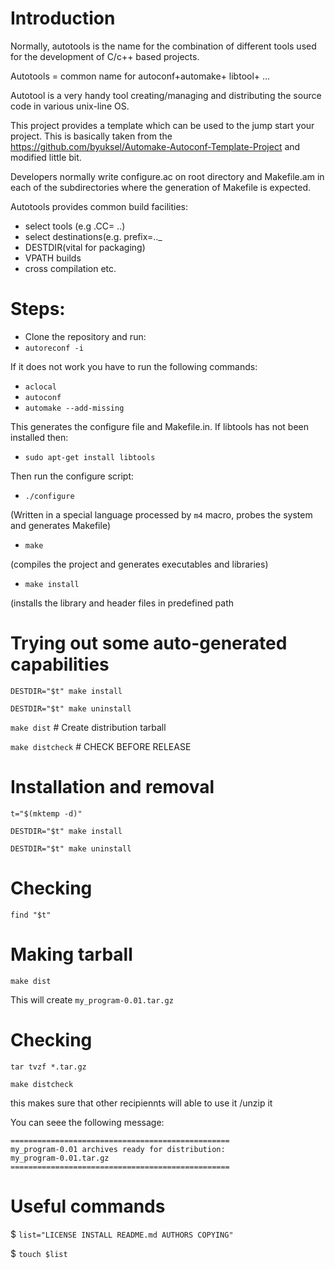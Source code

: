 Introduction
============
Normally, autotools is the name for the combination of different tools used for the development of C/c++ based projects.

Autotools = common name for autoconf+automake+ libtool+ ...

Autotool is a very handy tool creating/managing and distributing the source code in various unix-line OS.

This project provides a template which can be used to the jump start your project. This is basically taken from the https://github.com/byuksel/Automake-Autoconf-Template-Project and modified little bit.

Developers normally write configure.ac on root directory and Makefile.am in each of the subdirectories where the generation of Makefile is expected.

Autotools provides common build facilities:

- select tools (e.g .CC= ..)
- select destinations(e.g. prefix=.._
- DESTDIR(vital for packaging)
- VPATH builds
- cross compilation etc.


Steps:
=======
- Clone the repository and run:
- `autoreconf -i`

If it does not work you have to run the following commands:
- `aclocal`
- `autoconf`
- `automake --add-missing`

This generates the configure file and Makefile.in. If libtools has not been installed then:
- `sudo apt-get install libtools`

Then run the configure script:
- `./configure`

(Written in a special language processed by `m4` 
 macro, probes the system and generates Makefile)
- `make`

(compiles the project and generates executables and libraries)
- `make install`  

(installs the library and header files in predefined path


Trying out some auto-generated capabilities
===========================================
`DESTDIR="$t" make install`

`DESTDIR="$t" make uninstall`

`make dist`          # Create distribution tarball

`make distcheck`     # CHECK BEFORE RELEASE


Installation and removal
========================

`t="$(mktemp -d)"`

`DESTDIR="$t" make install`

`DESTDIR="$t" make uninstall`


Checking
========
`find "$t"`

Making tarball
=============
`make dist`

This will create `my_program-0.01.tar.gz`

Checking
========

`tar tvzf *.tar.gz`

`make distcheck`

this makes sure that other recipiennts will able to use it /unzip it


You can seee the following message:
```
=================================================
my_program-0.01 archives ready for distribution: 
my_program-0.01.tar.gz
=================================================

```


Useful commands
===========================================
$ `list="LICENSE INSTALL README.md AUTHORS COPYING"`

$ `touch $list`